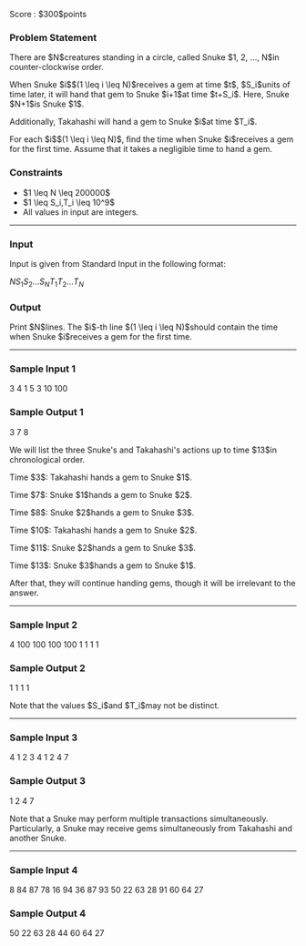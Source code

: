 
<div>

<span>

<span>

<p>
Score : $300$points
</p>

<div>

<section>

### **Problem Statement**

<p>
There are $N$creatures standing in a circle, called Snuke $1, 2, ..., N$in counter-clockwise order.
</p>

<p>
When Snuke $i$$(1 \leq i \leq N)$receives a gem at time $t$, $S_i$units of time later, it will hand that gem to Snuke $i+1$at time $t+S_i$. Here, Snuke $N+1$is Snuke $1$.
</p>

<p>
Additionally, Takahashi will hand a gem to Snuke $i$at time $T_i$.
</p>

<p>
For each $i$$(1 \leq i \leq N)$, find the time when Snuke $i$receives a gem for the first time. Assume that it takes a negligible time to hand a gem.
</p>

</section>

</div>

<div>

<section>

### **Constraints**

<ul>

<li>
$1 \leq N \leq 200000$
</li>

<li>
$1 \leq S_i,T_i \leq 10^9$
</li>

<li>
All values in input are integers.
</li>

</ul>

</section>

</div>

---

<div>

<div>

<section>

### **Input**

<p>
Input is given from Standard Input in the following format:
</p>

<div>

$N$$S_1$$S_2$$\ldots$$S_N$$T_1$$T_2$$\ldots$$T_N$
</div>

</section>

</div>

<div>

<section>

### **Output**

<p>
Print $N$lines. The $i$-th line $(1 \leq i \leq N)$should contain the time when Snuke $i$receives a gem for the first time.
</p>

</section>

</div>

</div>

---

<div>

<section>

### **Sample Input 1**

<div>

3
4 1 5
3 10 100

</div>

</section>

</div>

<div>

<section>

### **Sample Output 1**

<div>

3
7
8

</div>

<p>
We will list the three Snuke's and Takahashi's actions up to time $13$in chronological order.
</p>

<p>
Time $3$: Takahashi hands a gem to Snuke $1$.
</p>

<p>
Time $7$: Snuke $1$hands a gem to Snuke $2$.
</p>

<p>
Time $8$: Snuke $2$hands a gem to Snuke $3$.
</p>

<p>
Time $10$: Takahashi hands a gem to Snuke $2$.
</p>

<p>
Time $11$: Snuke $2$hands a gem to Snuke $3$.
</p>

<p>
Time $13$: Snuke $3$hands a gem to Snuke $1$.
</p>

<p>
After that, they will continue handing gems, though it will be irrelevant to the answer.
</p>

</section>

</div>

---

<div>

<section>

### **Sample Input 2**

<div>

4
100 100 100 100
1 1 1 1

</div>

</section>

</div>

<div>

<section>

### **Sample Output 2**

<div>

1
1
1
1

</div>

<p>
Note that the values $S_i$and $T_i$may not be distinct.
</p>

</section>

</div>

---

<div>

<section>

### **Sample Input 3**

<div>

4
1 2 3 4
1 2 4 7

</div>

</section>

</div>

<div>

<section>

### **Sample Output 3**

<div>

1
2
4
7

</div>

<p>
Note that a Snuke may perform multiple transactions simultaneously. Particularly, a Snuke may receive gems simultaneously from Takahashi and another Snuke.
</p>

</section>

</div>

---

<div>

<section>

### **Sample Input 4**

<div>

8
84 87 78 16 94 36 87 93
50 22 63 28 91 60 64 27

</div>

</section>

</div>

<div>

<section>

### **Sample Output 4**

<div>

50
22
63
28
44
60
64
27

</div>

</section>

</div>

</span>

</span>

</div>

